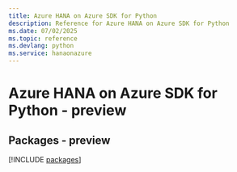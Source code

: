 ```yaml
---
title: Azure HANA on Azure SDK for Python
description: Reference for Azure HANA on Azure SDK for Python
ms.date: 07/02/2025
ms.topic: reference
ms.devlang: python
ms.service: hanaonazure
---
```

# Azure HANA on Azure SDK for Python - preview
## Packages - preview
[!INCLUDE [packages](hana-on-azure-index.md)]